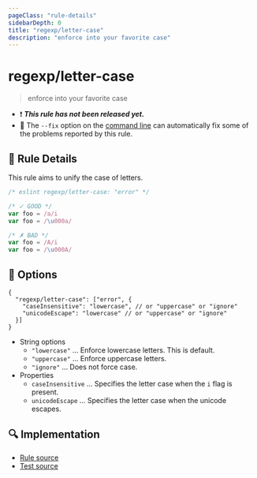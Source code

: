 ```yaml
---
pageClass: "rule-details"
sidebarDepth: 0
title: "regexp/letter-case"
description: "enforce into your favorite case"
---
```

# regexp/letter-case

> enforce into your favorite case

- :exclamation: <badge text="This rule has not been released yet." vertical="middle" type="error"> ***This rule has not been released yet.*** </badge>
- :wrench: The `--fix` option on the [command line](https://eslint.org/docs/user-guide/command-line-interface#fixing-problems) can automatically fix some of the problems reported by this rule.

## :book: Rule Details

This rule aims to unify the case of letters.

<eslint-code-block fix>

```js
/* eslint regexp/letter-case: "error" */

/* ✓ GOOD */
var foo = /a/i
var foo = /\u000a/

/* ✗ BAD */
var foo = /A/i
var foo = /\u000A/
```

</eslint-code-block>

## :wrench: Options

```json5
{
  "regexp/letter-case": ["error", {
    "caseInsensitive": "lowercase", // or "uppercase" or "ignore"
    "unicodeEscape": "lowercase" // or "uppercase" or "ignore"
  }]
}
```

- String options
  - `"lowercase"` ... Enforce lowercase letters. This is default.
  - `"uppercase"` ... Enforce uppercase letters.
  - `"ignore"` ... Does not force case.
- Properties
  - `caseInsensitive` ... Specifies the letter case when the `i` flag is present.
  - `unicodeEscape` ... Specifies the letter case when the unicode escapes.

## :mag: Implementation

- [Rule source](https://github.com/ota-meshi/eslint-plugin-regexp/blob/master/lib/rules/letter-case.ts)
- [Test source](https://github.com/ota-meshi/eslint-plugin-regexp/blob/master/tests/lib/rules/letter-case.ts)
